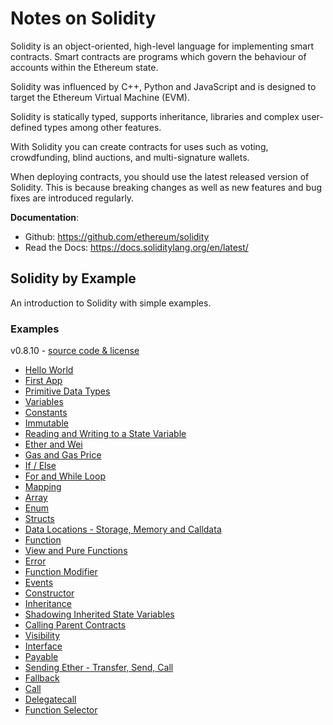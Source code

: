 # Notes on Solidity  
Solidity is an object-oriented, high-level language for implementing smart contracts. Smart contracts are programs which govern the behaviour of accounts within the Ethereum state.  

Solidity was influenced by C++, Python and JavaScript and is designed to target the Ethereum Virtual Machine (EVM).  

Solidity is statically typed, supports inheritance, libraries and complex user-defined types among other features.  

With Solidity you can create contracts for uses such as voting, crowdfunding, blind auctions, and multi-signature wallets.  

When deploying contracts, you should use the latest released version of Solidity. This is because breaking changes as well as new features and bug fixes are introduced regularly.  

**Documentation**:  
* Github: https://github.com/ethereum/solidity
* Read the Docs: https://docs.soliditylang.org/en/latest/


## Solidity by Example  
An introduction to Solidity with simple examples.  

### Examples
v0.8.10 - [source code & license](https://github.com/solidity-by-example/solidity-by-example.github.io)  
* [Hello World](./src/0.8/00_hello-world)
* [First App](./src/0.8/01_first-app)
* [Primitive Data Types](./src/0.8/02_primitives)
* [Variables](./src/0.8/03_variables)
* [Constants](./src/0.8/04_constants)
* [Immutable](./src/0.8/05_immutable)
* [Reading and Writing to a State Variable](./src/0.8/06_state-variables)
* [Ether and Wei](./src/0.8/07_ether-units)
* [Gas and Gas Price](./src/0.8/08_gas)
* [If / Else](./src/0.8/09_if-else)
* [For and While Loop](./src/0.8/10_loop)
* [Mapping](./src/0.8/11_mapping)
* [Array](./src/0.8/12_array)
* [Enum](./src/0.8/13_enum)
* [Structs](./src/0.8/14_structs)
* [Data Locations - Storage, Memory and Calldata](./src/0.8/15_data-locations)
* [Function](./src/0.8/16_function)
* [View and Pure Functions](./src/0.8/17_view-and-pure-functions)
* [Error](./src/0.8/18_error)
* [Function Modifier](./src/0.8/19_function-modifier)
* [Events](./src/0.8/20_events)
* [Constructor](./src/0.8/21_constructor)
* [Inheritance](./src/0.8/22_inheritance)
* [Shadowing Inherited State Variables](./src/0.8/23_shadowing-inherited-state-variables)
* [Calling Parent Contracts](./src/0.8/24_calling-parent-contracts)
* [Visibility](./src/0.8/25_visibility)
* [Interface](./src/0.8/26_interface)
* [Payable](./src/0.8/27_payable)
* [Sending Ether - Transfer, Send, Call](./src/0.8/28_sending-ether)
* [Fallback](./src/0.8/29_fallback)
* [Call](./src/0.8/30_call)
* [Delegatecall](./src/0.8/31_delegatecall)
* [Function Selector](./src/0.8/32_function-selector)